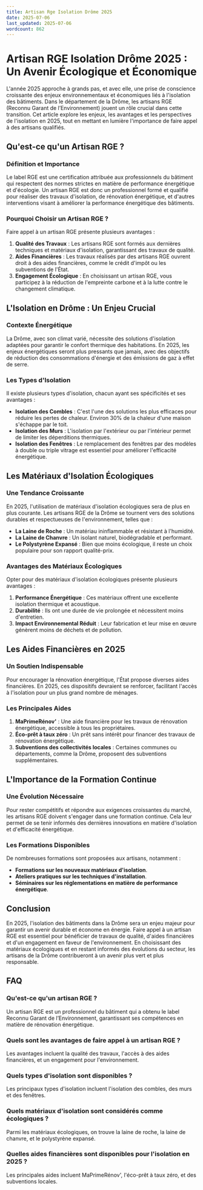 ```yaml
---
title: Artisan Rge Isolation Drôme 2025
date: 2025-07-06
last_updated: 2025-07-06
wordcount: 862
---
```


# Artisan RGE Isolation Drôme 2025 : Un Avenir Écologique et Économique

L'année 2025 approche à grands pas, et avec elle, une prise de conscience croissante des enjeux environnementaux et économiques liés à l'isolation des bâtiments. Dans le département de la Drôme, les artisans RGE (Reconnu Garant de l’Environnement) jouent un rôle crucial dans cette transition. Cet article explore les enjeux, les avantages et les perspectives de l'isolation en 2025, tout en mettant en lumière l'importance de faire appel à des artisans qualifiés.

## Qu'est-ce qu'un Artisan RGE ?

### Définition et Importance

Le label RGE est une certification attribuée aux professionnels du bâtiment qui respectent des normes strictes en matière de performance énergétique et d'écologie. Un artisan RGE est donc un professionnel formé et qualifié pour réaliser des travaux d'isolation, de rénovation énergétique, et d'autres interventions visant à améliorer la performance énergétique des bâtiments.

### Pourquoi Choisir un Artisan RGE ?

Faire appel à un artisan RGE présente plusieurs avantages :

1. **Qualité des Travaux** : Les artisans RGE sont formés aux dernières techniques et matériaux d'isolation, garantissant des travaux de qualité.
2. **Aides Financières** : Les travaux réalisés par des artisans RGE ouvrent droit à des aides financières, comme le crédit d'impôt ou les subventions de l'État.
3. **Engagement Écologique** : En choisissant un artisan RGE, vous participez à la réduction de l'empreinte carbone et à la lutte contre le changement climatique.

## L'Isolation en Drôme : Un Enjeu Crucial

### Contexte Énergétique

La Drôme, avec son climat varié, nécessite des solutions d'isolation adaptées pour garantir le confort thermique des habitations. En 2025, les enjeux énergétiques seront plus pressants que jamais, avec des objectifs de réduction des consommations d'énergie et des émissions de gaz à effet de serre.

### Les Types d'Isolation

Il existe plusieurs types d'isolation, chacun ayant ses spécificités et ses avantages :

- **Isolation des Combles** : C'est l'une des solutions les plus efficaces pour réduire les pertes de chaleur. Environ 30% de la chaleur d'une maison s'échappe par le toit.
- **Isolation des Murs** : L'isolation par l'extérieur ou par l'intérieur permet de limiter les déperditions thermiques.
- **Isolation des Fenêtres** : Le remplacement des fenêtres par des modèles à double ou triple vitrage est essentiel pour améliorer l'efficacité énergétique.

## Les Matériaux d'Isolation Écologiques

### Une Tendance Croissante

En 2025, l'utilisation de matériaux d'isolation écologiques sera de plus en plus courante. Les artisans RGE de la Drôme se tournent vers des solutions durables et respectueuses de l'environnement, telles que :

- **La Laine de Roche** : Un matériau ininflammable et résistant à l'humidité.
- **La Laine de Chanvre** : Un isolant naturel, biodégradable et performant.
- **Le Polystyrène Expansé** : Bien que moins écologique, il reste un choix populaire pour son rapport qualité-prix.

### Avantages des Matériaux Écologiques

Opter pour des matériaux d'isolation écologiques présente plusieurs avantages :

1. **Performance Énergétique** : Ces matériaux offrent une excellente isolation thermique et acoustique.
2. **Durabilité** : Ils ont une durée de vie prolongée et nécessitent moins d'entretien.
3. **Impact Environnemental Réduit** : Leur fabrication et leur mise en œuvre génèrent moins de déchets et de pollution.

## Les Aides Financières en 2025

### Un Soutien Indispensable

Pour encourager la rénovation énergétique, l'État propose diverses aides financières. En 2025, ces dispositifs devraient se renforcer, facilitant l'accès à l'isolation pour un plus grand nombre de ménages.

### Les Principales Aides

1. **MaPrimeRénov'** : Une aide financière pour les travaux de rénovation énergétique, accessible à tous les propriétaires.
2. **Éco-prêt à taux zéro** : Un prêt sans intérêt pour financer des travaux de rénovation énergétique.
3. **Subventions des collectivités locales** : Certaines communes ou départements, comme la Drôme, proposent des subventions supplémentaires.

## L'Importance de la Formation Continue

### Une Évolution Nécessaire

Pour rester compétitifs et répondre aux exigences croissantes du marché, les artisans RGE doivent s'engager dans une formation continue. Cela leur permet de se tenir informés des dernières innovations en matière d'isolation et d'efficacité énergétique.

### Les Formations Disponibles

De nombreuses formations sont proposées aux artisans, notamment :

- **Formations sur les nouveaux matériaux d'isolation**.
- **Ateliers pratiques sur les techniques d'installation**.
- **Séminaires sur les réglementations en matière de performance énergétique**.

## Conclusion

En 2025, l'isolation des bâtiments dans la Drôme sera un enjeu majeur pour garantir un avenir durable et économe en énergie. Faire appel à un artisan RGE est essentiel pour bénéficier de travaux de qualité, d'aides financières et d'un engagement en faveur de l'environnement. En choisissant des matériaux écologiques et en restant informés des évolutions du secteur, les artisans de la Drôme contribueront à un avenir plus vert et plus responsable.

## FAQ

### Qu'est-ce qu'un artisan RGE ?

Un artisan RGE est un professionnel du bâtiment qui a obtenu le label Reconnu Garant de l’Environnement, garantissant ses compétences en matière de rénovation énergétique.

### Quels sont les avantages de faire appel à un artisan RGE ?

Les avantages incluent la qualité des travaux, l'accès à des aides financières, et un engagement pour l'environnement.

### Quels types d'isolation sont disponibles ?

Les principaux types d'isolation incluent l'isolation des combles, des murs et des fenêtres.

### Quels matériaux d'isolation sont considérés comme écologiques ?

Parmi les matériaux écologiques, on trouve la laine de roche, la laine de chanvre, et le polystyrène expansé.

### Quelles aides financières sont disponibles pour l'isolation en 2025 ?

Les principales aides incluent MaPrimeRénov', l'éco-prêt à taux zéro, et des subventions locales.